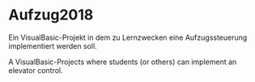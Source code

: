 # Aufzug2018
Ein VisualBasic-Projekt in dem zu Lernzwecken eine Aufzugssteuerung implementiert werden soll.

A VisualBasic-Projects where students (or others) can implement an elevator control.
